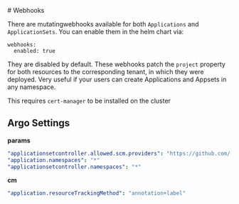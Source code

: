 # Webhooks

There are mutatingwebhooks available for both `Applications` and `ApplicationSets`. You can enable them in the helm chart via:

```
webhooks:
  enabled: true
```

They are disabled by default. These webhooks patch the `project` property for both resources to the corresponding tenant, in which they were deployed. Very useful if your users can create Applications and Appsets in any namespace.

This requires `cert-manager` to be installed on the cluster

## Argo Settings


**params**
```yaml
"applicationsetcontroller.allowed.scm.providers": "https://github.com/,https://gitlab.com/"
"application.namespaces": "*"
"applicationsetcontroller.namespaces": "*"
```

**cm**
```yaml
"application.resourceTrackingMethod": "annotation+label"
```
